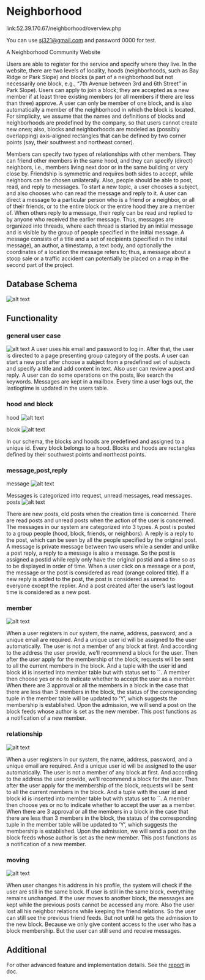 # Neighborhood
link:52.39.170.67/neighborhood/overview.php

You can use sj321@gmail.com and password 0000 for test.

A Neighborhood Community Website

Users are able to register for the service and specify where they live. In the website, there are two levels of locality, hoods (neighborhoods, such as Bay Ridge or Park Slope) and blocks (a part of a neighborhood but not necessarily one block, e.g., “7th Avenue between 3rd and 6th Street” in Park Slope). Users can apply to join a block; they are accepted as a new member if at least three existing members (or all members if there are less than three) approve. A user can only be member of one block, and is also automatically a member of the neighborhood in which the block is located. For simplicity, we assume that the names and definitions of blocks and neighborhoods are predefined by the company, so that users cannot create new ones; also, blocks and neighborhoods are modeled as (possibly overlapping) axis-aligned rectangles that can be defined by two corner points (say, their southwest and northeast corner).

Members can specify two types of relationships with other members. They can friend other members in the same hood, and they can specify (direct) neighbors, i.e., members living next door or in the same building or very close by. Friendship is symmetric and requires both sides to accept, while neighbors can be chosen unilaterally. Also, people should be able to post, read, and reply to messages. To start a new topic, a user chooses a subject, and also chooses who can read the message and reply to it. A user can direct a message to a particular person who is a friend or a neighbor, or all of their friends, or to the entire block or the entire hood they are a member of. When others reply to a message, their reply can be read and replied to by anyone who received the earlier message. Thus, messages are organized into threads, where each thread is started by an initial message and is visible by the group of people specified in the initial message. A message consists of a title and a set of recipients (specified in the inital message), an author, a timestamp, a text body, and optionally the coordinates of a location the message refers to; thus, a message about a stoop sale or a traffic accident can potentially be placed on a map in the second part of the project.

## Database Schema
![alt text](https://github.com/haoyu987/Neighborhood/blob/master/img/schema.jpg)

## Functionality
### general user case
![alt text](https://github.com/haoyu987/Neighborhood/blob/master/img/generalusercase.jpg)
A user uses his email and password to log in. After that, the user is directed to a page presenting group category of the posts. A user can start a new post after choose a subject from a predefined set of subjects and specify a title and add content in text. Also user can review a post and reply. A user can do some operations on the posts, like search the keywords. Messages are kept in a mailbox. Every time a user logs out, the lastlogtime is updated in the users table.

### hood and block
hood
![alt text](https://github.com/haoyu987/Neighborhood/blob/master/img/hood.jpg)

blcok
![alt text](https://github.com/haoyu987/Neighborhood/blob/master/img/block.jpg)

In our schema, the blocks and hoods are predefined and assigned to a unique id. Every block belongs to a hood. Blocks and hoods are rectangles defined by their southwest points and northeast points.

### message,post,reply
message
![alt text](https://github.com/haoyu987/Neighborhood/blob/master/img/message.jpg)

Messages is categorized into request, unread messages, read messages.
posts
![alt text](https://github.com/haoyu987/Neighborhood/blob/master/img/post.jpg)

There are new posts, old posts when the creation time is concerned. There are read posts and unread posts when the action of the user is concerned.
The messages in our system are categorized into 3 types. A post is posted to a group people (hood, block, friends, or neighbors). A reply is a reply to the post, which can be seen by all the people specified by the original post. A message is private message between two users while a sender and unlike a post reply, a reply to a message is also a message. So the post is assigned a postid while reply only have the original postid and a time so as to be displayed in order of time. When a user click on a message or a post, the message or the post is considered as read (orange colored title). If a new reply is added to the post, the post is considered as unread to everyone except the replier. And a post created after the user’s last logout time is considered as a new post.

### member
![alt text](https://github.com/haoyu987/Neighborhood/blob/master/img/member.jpg)

When a user registers in our system, the name, address, password, and a unique email are required. And a unique user id will be assigned to the user automatically. The user is not a member of any block at first. And according to the address the user provide, we’ll recommend a block for the user. Then after the user apply for the membership of the block, requests will be sent to all the current members in the block. And a tuple with the user id and block id is inserted into member table but with status set to ``. A member then choose yes or no to indicate whether to accept the user as a member. When there are 3 approval or all the members in a block in the case that there are less than 3 members in the block, the status of the corresponding tuple in the member table will be updated to ‘Y’, which suggests the membership is established. Upon the admission, we will send a post on the block feeds whose author is set as the new member. This post functions as a notification of a new member.

### relationship
![alt text](https://github.com/haoyu987/Neighborhood/blob/master/img/relationship.jpg)

When a user registers in our system, the name, address, password, and a unique email are required. And a unique user id will be assigned to the user automatically. The user is not a member of any block at first. And according to the address the user provide, we’ll recommend a block for the user. Then after the user apply for the membership of the block, requests will be sent to all the current members in the block. And a tuple with the user id and block id is inserted into member table but with status set to ``. A member then choose yes or no to indicate whether to accept the user as a member. When there are 3 approval or all the members in a block in the case that there are less than 3 members in the block, the status of the corresponding tuple in the member table will be updated to ‘Y’, which suggests the membership is established. Upon the admission, we will send a post on the block feeds whose author is set as the new member. This post functions as a notification of a new member.

### moving
![alt text](https://github.com/haoyu987/Neighborhood/blob/master/img/moving.jpg)

When user changes his address in his profile, the system will check if the user are still in the same block. If user is still in the same block, everything remains unchanged. If the user moves to another block, the messages are kept while the previous posts cannot be accessed any more. Also the user lost all his neighbor relations while keeping the friend relations. So the user can still see the previous friend feeds. But not until he gets the admission to the new block. Because we only give content access to the user who has a block membership. But the user can still send and receive messages.

## Additional
For other advanced feature and implementation details. See the [report](https://github.com/haoyu987/Neighborhood/blob/master/doc/project.pdf) in doc.
